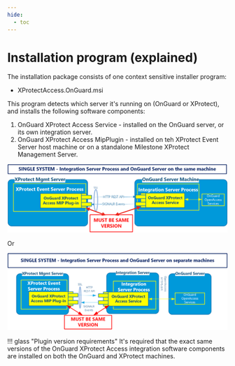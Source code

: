 ```yaml
---
hide:
  - toc
---
```

# Installation program (explained)

The installation package consists of one context sensitive installer program:

+ XProtectAccess.OnGuard.msi

This program detects which server it's running on (OnGuard or XProtect), and installs the following software components:

1. OnGuard XProtect Access Service - installed on the OnGuard server, or its own integration server.
2. OnGuard XProtect Access MipPlugin - installed on teh XProtect Event Server host machine or on a standalone Milestone XProtect Management Server. 

![Standard](img/SinglewWarn.png)

Or

![IntSrv](img/IntegratewWarn.png)

!!! glass "Plugin version requirements"
    It's required that the exact same versions of the OnGuard XProtect Access integration software components are installed on both the OnGuard and XProtect machines.
    

